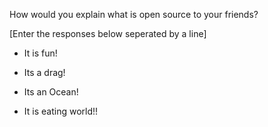 How would you explain what is open source to your friends?

[Enter the responses below seperated by a line]

- It is fun!

- Its a drag!

- Its an Ocean!

- It is eating world!!

